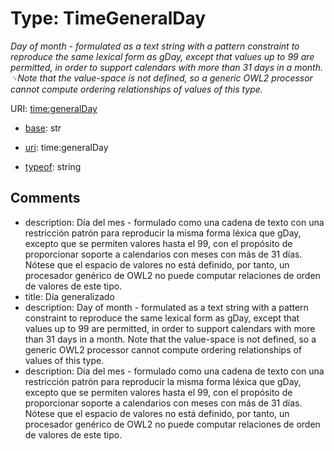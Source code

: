 # Type: TimeGeneralDay




_Day of month - formulated as a text string with a pattern constraint to reproduce the same lexical form as gDay, except that values up to 99 are permitted, in order to support calendars with more than 31 days in a month. ␊Note that the value-space is not defined, so a generic OWL2 processor cannot compute ordering relationships of values of this type._



URI: [time:generalDay](time:generalDay)

* [base](https://w3id.org/linkml/base): str

* [uri](https://w3id.org/linkml/uri): time:generalDay


* [typeof](https://w3id.org/linkml/typeof): string







## Comments

* description: Día del mes - formulado como una cadena de texto con una restricción patrón para reproducir la misma forma léxica que gDay, excepto que se permiten valores hasta el 99, con el propósito de proporcionar soporte a calendarios con meses con más de 31 días.
            Nótese que el espacio de valores no está definido, por tanto, un procesador genérico de OWL2 no puede computar relaciones de orden de valores de este tipo.
* title: Día generalizado
* description: Day of month - formulated as a text string with a pattern constraint to reproduce the same lexical form as gDay, except that values up to 99 are permitted, in order to support calendars with more than 31 days in a month. 
Note that the value-space is not defined, so a generic OWL2 processor cannot compute ordering relationships of values of this type.
* description: Día del mes - formulado como una cadena de texto con una restricción patrón para reproducir la misma forma léxica que gDay, excepto que se permiten valores hasta el 99, con el propósito de proporcionar soporte a calendarios con meses con más de 31 días.
            Nótese que el espacio de valores no está definido, por tanto, un procesador genérico de OWL2 no puede computar relaciones de orden de valores de este tipo.


